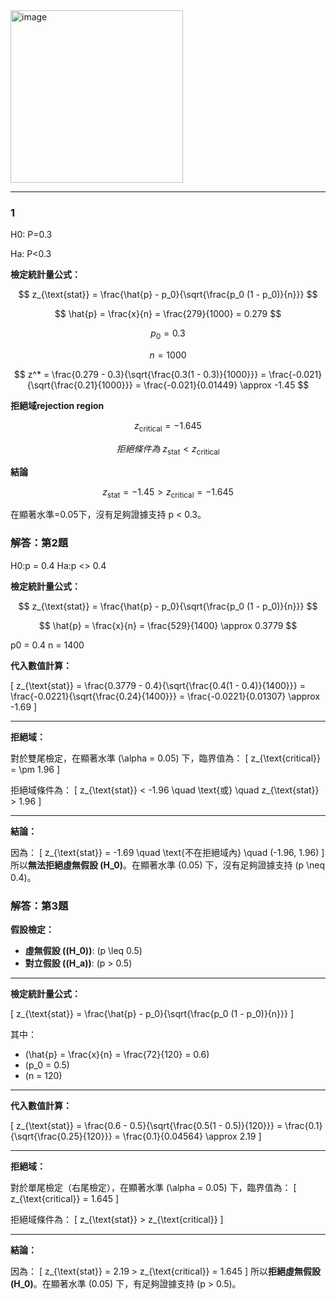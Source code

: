 <img width="276" alt="image" src="https://github.com/user-attachments/assets/a0dce2d9-cf68-4809-9fda-68e06f5588bf">

---

### 1

H0: P=0.3

Ha: P<0.3

**檢定統計量公式：**

$$
z_{\text{stat}} = \frac{\hat{p} - p_0}{\sqrt{\frac{p_0 (1 - p_0)}{n}}}
$$

$$
\hat{p} = \frac{x}{n} = \frac{279}{1000} = 0.279
$$

$$
p_0 = 0.3
$$

$$
n = 1000
$$

$$
z^* = \frac{0.279 - 0.3}{\sqrt{\frac{0.3(1 - 0.3)}{1000}}} 
= \frac{-0.021}{\sqrt{\frac{0.21}{1000}}} 
= \frac{-0.021}{0.01449} \approx -1.45
$$

**拒絕域rejection region**

$$
z_{\text{critical}} = -1.645
$$

$$
拒絕條件為\ z_{\text{stat}} < z_{\text{critical}}
$$

**結論**

$$
z_{\text{stat}} = -1.45 > z_{\text{critical}} = -1.645
$$

在顯著水準=0.05下，沒有足夠證據支持 p < 0.3。

### 解答：第2題

H0:p = 0.4
Ha:p <> 0.4

**檢定統計量公式：**

$$
z_{\text{stat}} = \frac{\hat{p} - p_0}{\sqrt{\frac{p_0 (1 - p_0)}{n}}}
$$

$$
\hat{p} = \frac{x}{n} = \frac{529}{1400} \approx 0.3779
$$

p0 = 0.4
n = 1400

**代入數值計算：**

\[
z_{\text{stat}} = \frac{0.3779 - 0.4}{\sqrt{\frac{0.4(1 - 0.4)}{1400}}} 
= \frac{-0.0221}{\sqrt{\frac{0.24}{1400}}} 
= \frac{-0.0221}{0.01307} \approx -1.69
\]

---

**拒絕域：**

對於雙尾檢定，在顯著水準 \(\alpha = 0.05\) 下，臨界值為：
\[
z_{\text{critical}} = \pm 1.96
\]

拒絕域條件為：
\[
z_{\text{stat}} < -1.96 \quad \text{或} \quad z_{\text{stat}} > 1.96
\]

---

**結論：**

因為：
\[
z_{\text{stat}} = -1.69 \quad \text{不在拒絕域內} \quad (-1.96, 1.96)
\]
所以**無法拒絕虛無假設 \(H_0\)**。在顯著水準 \(0.05\) 下，沒有足夠證據支持 \(p \neq 0.4\)。

### 解答：第3題

**假設檢定：**
- **虛無假設 (\(H_0\))**: \(p \leq 0.5\)
- **對立假設 (\(H_a\))**: \(p > 0.5\)

---

**檢定統計量公式：**

\[
z_{\text{stat}} = \frac{\hat{p} - p_0}{\sqrt{\frac{p_0 (1 - p_0)}{n}}}
\]

其中：
- \(\hat{p} = \frac{x}{n} = \frac{72}{120} = 0.6\)
- \(p_0 = 0.5\)
- \(n = 120\)

---

**代入數值計算：**

\[
z_{\text{stat}} = \frac{0.6 - 0.5}{\sqrt{\frac{0.5(1 - 0.5)}{120}}} 
= \frac{0.1}{\sqrt{\frac{0.25}{120}}} 
= \frac{0.1}{0.04564} \approx 2.19
\]

---

**拒絕域：**

對於單尾檢定（右尾檢定），在顯著水準 \(\alpha = 0.05\) 下，臨界值為：
\[
z_{\text{critical}} = 1.645
\]

拒絕域條件為：
\[
z_{\text{stat}} > z_{\text{critical}}
\]

---

**結論：**

因為：
\[
z_{\text{stat}} = 2.19 > z_{\text{critical}} = 1.645
\]
所以**拒絕虛無假設 \(H_0\)**。在顯著水準 \(0.05\) 下，有足夠證據支持 \(p > 0.5\)。
